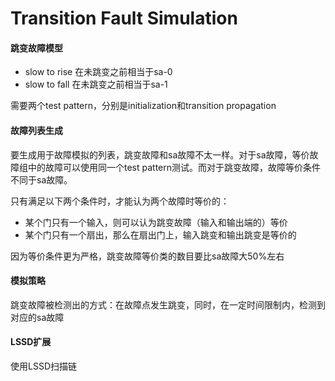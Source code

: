 # Transition Fault Simulation



#### 跳变故障模型

- slow to rise 在未跳变之前相当于sa-0
- slow to fall 在未跳变之前相当于sa-1



需要两个test pattern，分别是initialization和transition propagation



#### 故障列表生成

要生成用于故障模拟的列表，跳变故障和sa故障不太一样。对于sa故障，等价故障组中的故障可以使用同一个test pattern测试。而对于跳变故障，故障等价条件不同于sa故障。

只有满足以下两个条件时，才能认为两个故障时等价的：

- 某个门只有一个输入，则可以认为跳变故障（输入和输出端的）等价
- 某个门只有一个扇出，那么在扇出门上，输入跳变和输出跳变是等价的

因为等价条件更为严格，跳变故障等价类的数目要比sa故障大50%左右



#### 模拟策略

跳变故障被检测出的方式：在故障点发生跳变，同时，在一定时间限制内，检测到对应的sa故障



#### LSSD扩展

使用LSSD扫描链





